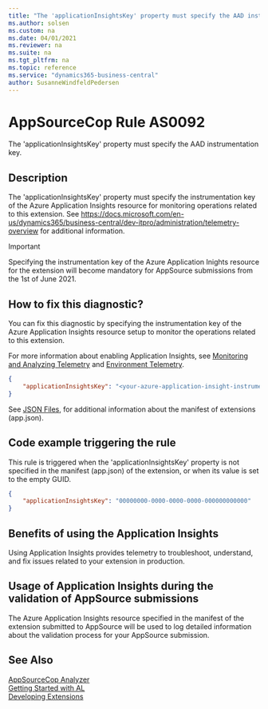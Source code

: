 ```yaml
---
title: "The 'applicationInsightsKey' property must specify the AAD instrumentation key."
ms.author: solsen
ms.custom: na
ms.date: 04/01/2021
ms.reviewer: na
ms.suite: na
ms.tgt_pltfrm: na
ms.topic: reference
ms.service: "dynamics365-business-central"
author: SusanneWindfeldPedersen
---
```

[//]: # (START>DO_NOT_EDIT)
[//]: # (IMPORTANT:Do not edit any of the content between here and the END>DO_NOT_EDIT.)
[//]: # (Any modifications should be made in the .xml files in the ModernDev repo.)
# AppSourceCop Rule AS0092
The 'applicationInsightsKey' property must specify the AAD instrumentation key.

## Description
The 'applicationInsightsKey' property must specify the instrumentation key of the Azure Application Insights resource for monitoring operations related to this extension. See https://docs.microsoft.com/en-us/dynamics365/business-central/dev-itpro/administration/telemetry-overview for additional information.

[//]: # (IMPORTANT: END>DO_NOT_EDIT)

> [!IMPORTANT]
> Specifying the instrumentation key of the Azure Application Inights resource for the extension will become mandatory for AppSource submissions from the 1st of June 2021.

## How to fix this diagnostic?

You can fix this diagnostic by specifying the instrumentation key of the Azure Application Insights resource setup to monitor the operations related to this extension.

For more information about enabling Application Insights, see [Monitoring and Analyzing Telemetry](../../administration/telemetry-overview.md) and [Environment Telemetry](../../administration/tenant-admin-center-telemetry.md).

```JSON
{
    "applicationInsightsKey": "<your-azure-application-insight-instrumentation-key>"
}
```

See [JSON Files](../devenv-json-files.md), for additional information about the manifest of extensions (app.json).

## Code example triggering the rule

This rule is triggered when the 'applicationInsightsKey' property is not specified in the manifest (app.json) of the extension, or when its value is set to the empty GUID.

```JSON
{
    "applicationInsightsKey": "00000000-0000-0000-0000-000000000000"
}
```

## Benefits of using the Application Insights

Using Application Insights provides telemetry to troubleshoot, understand, and fix issues related to your extension in production.

## Usage of Application Insights during the validation of AppSource submissions

The Azure Application Insights resource specified in the manifest of the extension submitted to AppSource will be used to log detailed information about the validation process for your AppSource submission.

## See Also  
[AppSourceCop Analyzer](appsourcecop.md)  
[Getting Started with AL](../devenv-get-started.md)  
[Developing Extensions](../devenv-dev-overview.md)  
